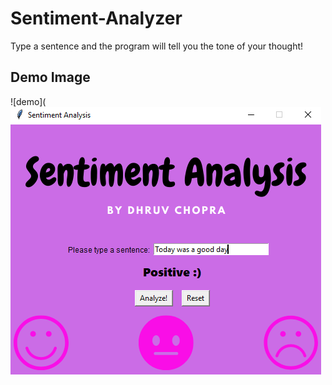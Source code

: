 # Sentiment-Analyzer
Type a sentence and the program will tell you the tone of your thought!

## Demo Image
![demo](![image](https://raw.githubusercontent.com/dhruv0304/Sentiment-Analyzer/main/Sentiment%20Analyzer%20-%20Demo.png)
